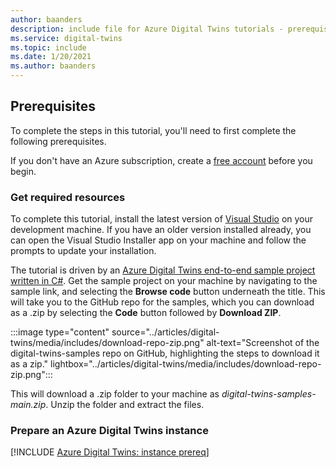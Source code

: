 ```yaml
---
author: baanders
description: include file for Azure Digital Twins tutorials - prerequisites for the sample project
ms.service: digital-twins
ms.topic: include
ms.date: 1/20/2021
ms.author: baanders
---
```


## Prerequisites

To complete the steps in this tutorial, you'll need to first complete the following prerequisites. 

If you don't have an Azure subscription, create a [free account](https://azure.microsoft.com/free/?WT.mc_id=A261C142F) before you begin.

### Get required resources

To complete this tutorial, install the latest version of [Visual Studio](https://visualstudio.microsoft.com/downloads/) on your development machine. If you have an older version installed already, you can open the Visual Studio Installer app on your machine and follow the prompts to update your installation.

The tutorial is driven by an [Azure Digital Twins end-to-end sample project written in C#](/samples/azure-samples/digital-twins-samples/digital-twins-samples). Get the sample project on your machine by navigating to the sample link, and selecting the **Browse code** button underneath the title. This will take you to the GitHub repo for the samples, which you can download as a .zip by selecting the **Code** button followed by **Download ZIP**.

:::image type="content" source="../articles/digital-twins/media/includes/download-repo-zip.png" alt-text="Screenshot of the digital-twins-samples repo on GitHub, highlighting the steps to download it as a zip." lightbox="../articles/digital-twins/media/includes/download-repo-zip.png":::

This will download a .zip folder to your machine as *digital-twins-samples-main.zip*. Unzip the folder and extract the files.

### Prepare an Azure Digital Twins instance

[!INCLUDE [Azure Digital Twins: instance prereq](digital-twins-prereq-instance.md)]
